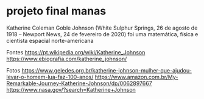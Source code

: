 # projeto final manas

Katherine Coleman Goble Johnson (White Sulphur Springs, 26 de agosto de 1918 – Newport News, 24 de fevereiro de 2020) foi uma matemática, física e cientista espacial norte-americana

Fontes
https://pt.wikipedia.org/wiki/Katherine_Johnson
https://www.ebiografia.com/katherine_johnson/


Fotos
https://www.geledes.org.br/katherine-johnson-mulher-que-ajudou-levar-o-homem-lua-faz-100-anos/
https://www.amazon.com.br/My-Remarkable-Journey-Katherine-Johnson/dp/0062897667
https://www.nasa.gov/?search=Katherine+Johnson

  
